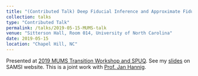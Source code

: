 ```yaml
---
title: "(Contributed Talk) Deep Fiducial Inference and Approximate Fiducial Computation"
collection: talks
type: "Contributed Talk"
permalink: /talks/2019-05-15-MUMS-talk
venue: "Sitterson Hall, Room 014, University of North Carolina"
date: 2019-05-15
location: "Chapel Hill, NC"
---
```


Presented at [2019 MUMS Transition Workshop and SPUQ](https://www.samsi.info/programs-and-activities/year-long-research-programs/model-uncertainty-mathematical-statistical-mums/mums-transition-workshop-and-spuq-may-14-17-2019/).
See my [slides](https://www.samsi.info/news-and-media/mums-transition-spuq-workshop-gang-li-may-15-2019/) on SAMSI website.
This is a joint work with [Prof. Jan Hannig](https://hannig.cloudapps.unc.edu/).
